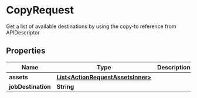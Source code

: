 

# CopyRequest

Get a list of available destinations by using the copy-to reference from APIDescriptor

## Properties

| Name | Type | Description | Notes |
|------------ | ------------- | ------------- | -------------|
|**assets** | [**List&lt;ActionRequestAssetsInner&gt;**](ActionRequestAssetsInner.md) |  |  [optional] |
|**jobDestination** | **String** |  |  [optional] |



